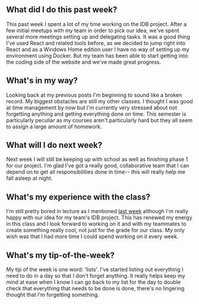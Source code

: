 ## What did I do this past week?
This past week I spent a lot of my time working on the IDB project. After a few initial meetups with my team in order to pick our idea, we've spent several more meetings setting up and delegating tasks. It was a good thing I've used React and related tools before, as we decided to jump right into React and as a Windows Home edition user I have no way of setting up my environment using Docker. But my team has been able to start getting into the coding side of the website and we've made great progress.

## What's in my way?
Looking back at my previous posts I'm beginning to sound like a broken record. My biggest obstacles are still my other classes. I thought I was good at time management by now but I'm currently very stressed about not forgetting anything and getting everything done on time. This semester is particularly peculiar as my courses aren't particularly hard but they all seem to assign a large amount of homework.

## What will I do next week?
Next week I will still be keeping up with school as well as finishing phase 1 for our project. I'm glad I've got a really good, collaborative team that I can depend on to get all responsibilities done in time-- this will really help me fall asleep at night.

## What's my experience with the class?
I'm still pretty bored in lecture as I mentioned [last week](https://samuel-faulkner.github.io/Finshing-in-February) although I'm really happy with our idea for my team's IDB project. This has renewed my energy in this class and I look forward to working on it and with my teammates to create something really cool, not just for the grade for our class. My only wish was that I had more time I could spend working on it every week.

## What's my tip-of-the-week?
My tip of the week is one word: 'lists'. I've started listing out everything I need to do in a day so that I don't forget anything. It really helps keep my mind at ease when I know I can go back to my list for the day to double check that everything that needs to be done is done, there's no lingering thought that I'm forgetting something.